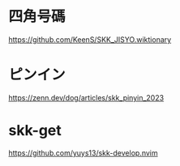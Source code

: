 # 四角号碼

https://github.com/KeenS/SKK_JISYO.wiktionary

# ピンイン

https://zenn.dev/dog/articles/skk_pinyin_2023

# skk-get

https://github.com/yuys13/skk-develop.nvim
